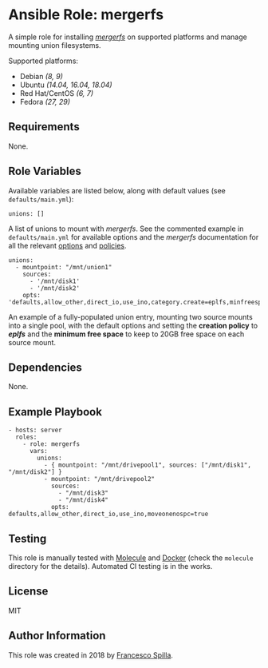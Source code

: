 Ansible Role: mergerfs
=========

A simple role for installing [_mergerfs_](https://github.com/trapexit/mergerfs) on supported platforms and manage mounting union filesystems.

Supported platforms:

- Debian _(8, 9)_
- Ubuntu _(14.04, 16.04, 18.04)_
- Red Hat/CentOS _(6, 7)_
- Fedora _(27, 29)_

Requirements
------------

None.

Role Variables
--------------

Available variables are listed below, along with default values (see `defaults/main.yml`):

````
unions: []
````
A list of unions to mount with _mergerfs_. See the commented example in `defaults/main.yml` for available options and the _mergerfs_ documentation for all the relevant [options](https://github.com/trapexit/mergerfs#options) and [policies](https://github.com/trapexit/mergerfs#functions--policies--categories).

````
unions:
  - mountpoint: "/mnt/union1"
    sources:
      - '/mnt/disk1'
      - '/mnt/disk2'
    opts: 'defaults,allow_other,direct_io,use_ino,category.create=eplfs,minfreespace=20G'
````
An example of a fully-populated union entry, mounting two source mounts into a single pool, with the default options and setting the **creation policy** to _**eplfs**_ and the **minimum free space** to keep to 20GB free space on each source mount.

Dependencies
------------

None.

Example Playbook
----------------

    - hosts: server
      roles:
        - role: mergerfs
          vars:
            unions:
              - { mountpoint: "/mnt/drivepool1", sources: ["/mnt/disk1", "/mnt/disk2"] }
              - mountpoint: "/mnt/drivepool2"
                sources:
                  - "/mnt/disk3"
                  - "/mnt/disk4"
                opts: defaults,allow_other,direct_io,use_ino,moveonenospc=true

Testing
-------

This role is manually tested with [Molecule](https://molecule.readthedocs.io/en/latest/) and [Docker](https://www.docker.com/) (check the `molecule` directory for the details). Automated CI testing is in the works.

License
-------

MIT

Author Information
------------------

This role was created in 2018 by [Francesco Spilla](https://github.com/francescospilla/ansible-role-mergerfs).
